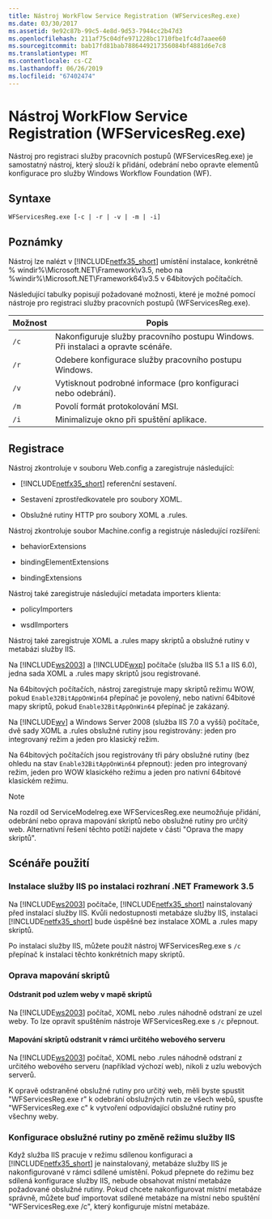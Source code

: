 ```yaml
---
title: Nástroj WorkFlow Service Registration (WFServicesReg.exe)
ms.date: 03/30/2017
ms.assetid: 9e92c87b-99c5-4e8d-9d53-7944cc2b47d3
ms.openlocfilehash: 211af75c04dfe971228bc1710fbe1fc4d7aaee60
ms.sourcegitcommit: bab17fd81bab7886449217356084bf4881d6e7c8
ms.translationtype: MT
ms.contentlocale: cs-CZ
ms.lasthandoff: 06/26/2019
ms.locfileid: "67402474"
---
```

# <a name="workflow-service-registration-tool-wfservicesregexe"></a>Nástroj WorkFlow Service Registration (WFServicesReg.exe)
Nástroj pro registraci služby pracovních postupů (WFServicesReg.exe) je samostatný nástroj, který slouží k přidání, odebrání nebo opravte elementů konfigurace pro služby Windows Workflow Foundation (WF).  
  
## <a name="syntax"></a>Syntaxe  
  
```  
WFServicesReg.exe [-c | -r | -v | -m | -i]  
```  
  
## <a name="remarks"></a>Poznámky  
 Nástroj lze nalézt v [!INCLUDE[netfx35_short](../../../includes/netfx35-short-md.md)] umístění instalace, konkrétně % windir%\Microsoft.NET\Framework\v3.5, nebo na %windir%\Microsoft.NET\Framework64\v3.5 v 64bitových počítačích.  
  
 Následující tabulky popisují požadované možnosti, které je možné pomocí nástroje pro registraci služby pracovních postupů (WFServicesReg.exe).  
  
|Možnost|Popis|  
|------------|-----------------|  
|`/c`|Nakonfiguruje služby pracovního postupu Windows. Při instalaci a opravte scénáře.|  
|`/r`|Odebere konfigurace služby pracovního postupu Windows.|  
|`/v`|Vytisknout podrobné informace (pro konfiguraci nebo odebrání).|  
|`/m`|Povolí formát protokolování MSI.|  
|`/i`|Minimalizuje okno při spuštění aplikace.|  
  
## <a name="registration"></a>Registrace  
 Nástroj zkontroluje v souboru Web.config a zaregistruje následující:  
  
- [!INCLUDE[netfx35_short](../../../includes/netfx35-short-md.md)] referenční sestavení.  
  
- Sestavení zprostředkovatele pro soubory XOML.  
  
- Obslužné rutiny HTTP pro soubory XOML a .rules.  
  
 Nástroj zkontroluje soubor Machine.config a registruje následující rozšíření:  
  
- behaviorExtensions  
  
- bindingElementExtensions  
  
- bindingExtensions  
  
 Nástroj také zaregistruje následující metadata importers klienta:  
  
- policyImporters  
  
- wsdlImporters  
  
 Nástroj také zaregistruje XOML a .rules mapy skriptů a obslužné rutiny v metabázi služby IIS.  
  
 Na [!INCLUDE[ws2003](../../../includes/ws2003-md.md)] a [!INCLUDE[wxp](../../../includes/wxp-md.md)] počítače (služba IIS 5.1 a IIS 6.0), jedna sada XOML a .rules mapy skriptů jsou registrované.  
  
 Na 64bitových počítačích, nástroj zaregistruje mapy skriptů režimu WOW, pokud `Enable32BitAppOnWin64` přepínač je povolený, nebo nativní 64bitové mapy skriptů, pokud `Enable32BitAppOnWin64` přepínač je zakázaný.  
  
 Na [!INCLUDE[wv](../../../includes/wv-md.md)] a Windows Server 2008 (služba IIS 7.0 a vyšší) počítače, dvě sady XOML a .rules obslužné rutiny jsou registrovány: jeden pro integrovaný režim a jeden pro klasický režim.  
  
 Na 64bitových počítačích jsou registrovány tři páry obslužné rutiny (bez ohledu na stav `Enable32BitAppOnWin64` přepnout): jeden pro integrovaný režim, jeden pro WOW klasického režimu a jeden pro nativní 64bitové klasickém režimu.  
  
> [!NOTE]
>  Na rozdíl od ServiceModelreg.exe WFServicesReg.exe neumožňuje přidání, odebrání nebo oprava mapování skriptů nebo obslužné rutiny pro určitý web. Alternativní řešení těchto potíží najdete v části "Oprava the mapy skriptů".  
  
## <a name="usage-scenarios"></a>Scénáře použití  
  
### <a name="installing-iis-after-net-framework-35-is-installed"></a>Instalace služby IIS po instalaci rozhraní .NET Framework 3.5  
 Na [!INCLUDE[ws2003](../../../includes/ws2003-md.md)] počítače, [!INCLUDE[netfx35_short](../../../includes/netfx35-short-md.md)] nainstalovaný před instalací služby IIS. Kvůli nedostupnosti metabáze služby IIS, instalaci [!INCLUDE[netfx35_short](../../../includes/netfx35-short-md.md)] bude úspěšné bez instalace XOML a .rules mapy skriptů.  
  
 Po instalaci služby IIS, můžete použít nástroj WFServicesReg.exe s `/c` přepínač k instalaci těchto konkrétních mapy skriptů.  
  
### <a name="repairing-the-scriptmaps"></a>Oprava mapování skriptů  
  
#### <a name="scriptmap-deleted-under-web-sites-node"></a>Odstranit pod uzlem weby v mapě skriptů  
 Na [!INCLUDE[ws2003](../../../includes/ws2003-md.md)] počítač, XOML nebo .rules náhodně odstraní ze uzel weby. To lze opravit spuštěním nástroje WFServicesReg.exe s `/c` přepnout.  
  
#### <a name="scriptmap-deleted-under-a-particular-web-site"></a>Mapování skriptů odstranit v rámci určitého webového serveru  
 Na [!INCLUDE[ws2003](../../../includes/ws2003-md.md)] počítač, XOML nebo .rules náhodně odstraní z určitého webového serveru (například výchozí web), nikoli z uzlu webových serverů.  
  
 K opravě odstraněné obslužné rutiny pro určitý web, měli byste spustit "WFServicesReg.exe r" k odebrání obslužných rutin ze všech webů, spusťte "WFServicesReg.exe c" k vytvoření odpovídající obslužné rutiny pro všechny weby.  
  
### <a name="configuring-handlers-after-switching-iis-mode"></a>Konfigurace obslužné rutiny po změně režimu služby IIS  
 Když služba IIS pracuje v režimu sdílenou konfiguraci a [!INCLUDE[netfx35_short](../../../includes/netfx35-short-md.md)] je nainstalovaný, metabáze služby IIS je nakonfigurované v rámci sdílené umístění. Pokud přepnete do režimu bez sdílená konfigurace služby IIS, nebude obsahovat místní metabáze požadované obslužné rutiny. Pokud chcete nakonfigurovat místní metabáze správně, můžete buď importovat sdílené metabáze na místní nebo spuštění "WFServicesReg.exe /c", který konfiguruje místní metabáze.
